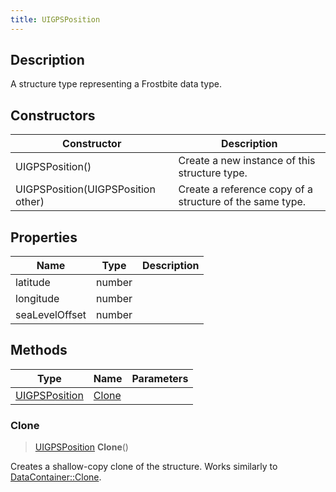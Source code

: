 ```yaml
---
title: UIGPSPosition
---
```

## Description

A structure type representing a Frostbite data type.

## Constructors

| Constructor                        | Description                                              |
| ---------------------------------- | -------------------------------------------------------- |
| UIGPSPosition()                    | Create a new instance of this structure type.            |
| UIGPSPosition(UIGPSPosition other) | Create a reference copy of a structure of the same type. |

## Properties

| Name           | Type   | Description |
| -------------- | ------ | ----------- |
| latitude       | number |             |
| longitude      | number |             |
| seaLevelOffset | number |             |

## Methods

| Type                           | Name            | Parameters |
| ------------------------------ | --------------- | ---------- |
| [UIGPSPosition](UIGPSPosition) | [Clone](#clone) |            |

### Clone

> [UIGPSPosition](UIGPSPosition) **Clone**()

Creates a shallow-copy clone of the structure. Works similarly to [DataContainer::Clone](/vext/ref/shared/class/datacontainer#clone).

